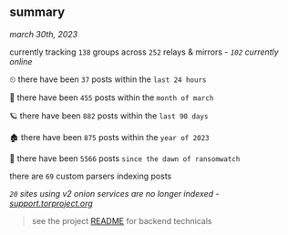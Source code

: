 
## summary
_march 30th, 2023_

currently tracking `138` groups across `252` relays & mirrors - _`102` currently online_

⏲ there have been `37` posts within the `last 24 hours`

🦈 there have been `455` posts within the `month of march`

🪐 there have been `882` posts within the `last 90 days`

🏚 there have been `875` posts within the `year of 2023`

🦕 there have been `5566` posts `since the dawn of ransomwatch`

there are `69` custom parsers indexing posts

_`20` sites using v2 onion services are no longer indexed - [support.torproject.org](https://support.torproject.org/onionservices/v2-deprecation/)_

> see the project [README](https://github.com/joshhighet/ransomwatch#ransomwatch--) for backend technicals
